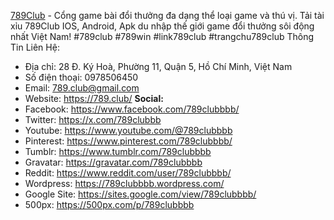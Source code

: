 <a href="https://789.club/">789Club</a> - Cổng game bài đổi thưởng đa dạng thể loại game và thú vị. Tải tài xỉu 789Club IOS, Android, Apk du nhập thế giới game đổi thưởng sôi động nhất Việt Nam!
#789club #789win #link789club #trangchu789club
Thông Tin Liên Hệ:
- Địa chỉ: 28 Đ. Ký Hoà, Phường 11, Quận 5, Hồ Chí Minh, Việt Nam
- Số điện thoại: 0978506450
- Email: 789.club@gmail.com
- Website: <a href="https://789.club/">https://789.club/</a>
<strong>Social:</strong>
- Facebook: <a href="https://www.facebook.com/789clubbbb/">https://www.facebook.com/789clubbbb/</a>
- Twitter: <a href="https://x.com/789clubbb">https://x.com/789clubbb</a>
- Youtube: <a href="https://www.youtube.com/@789clubbbb">https://www.youtube.com/@789clubbbb</a>
- Pinterest: <a href="https://www.pinterest.com/789clubbbb/">https://www.pinterest.com/789clubbbb/</a>
- Tumblr: <a href="https://www.tumblr.com/789clubbbb">https://www.tumblr.com/789clubbbb</a>
- Gravatar: <a href="https://gravatar.com/789clubbbb">https://gravatar.com/789clubbbb</a>
- Reddit: <a href="https://www.reddit.com/user/789clubbbb/">https://www.reddit.com/user/789clubbbb/</a>
- Wordpress: <a href="https://789clubbbb.wordpress.com/">https://789clubbbb.wordpress.com/</a>
- Google Site: <a href="https://sites.google.com/view/789clubbbb/">https://sites.google.com/view/789clubbbb/</a>
- 500px: <a href="https://500px.com/p/789clubbbb">https://500px.com/p/789clubbbb</a>